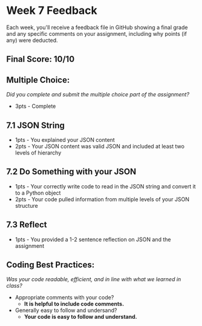# Week 7 Feedback
Each week, you'll receive a feedback file in GitHub showing a final grade and any specific comments on your assignment, including why points (if any) were deducted.


## Final Score: 10/10

## Multiple Choice:
_Did you complete and submit the multiple choice part of the assignment?_
* 3pts - Complete


## 7.1 JSON String
* 1pts - You explained your JSON content
* 2pts - Your JSON content was valid JSON and included at least two levels of hierarchy

## 7.2 Do Something with your JSON
* 1pts - Your correctly write code to read in the JSON string and convert it to a Python object
* 2pts - Your code pulled information from multiple levels of your JSON structure

## 7.3 Reflect
* 1pts - You provided a 1-2 sentence reflection on JSON and the assignment

## Coding Best Practices:
_Was your code readable, efficient, and in line with what we learned in class?_
* Appropriate comments with your code?
  * **It is helpful to include code comments.**
* Generally easy to follow and undersand?
  * **Your code is easy to follow and understand.**
